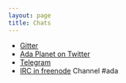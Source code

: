 ```yaml
---
layout: page
title: Chats
---
```


- [Gitter](https://gitter.im/ada-lang)
- [Ada Planet on Twitter](https://twitter.com/adaplanet1)
- [Telegram](https://t.me/ada_lang)
- [IRC in freenode](https://webchat.freenode.net) Channel #ada

